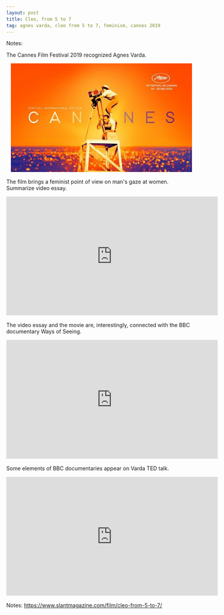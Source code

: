 ```yaml
---
layout: post
title: Cleo, from 5 to 7
tag: agnes varda, cleo from 5 to 7, feminism, cannes 2019
---
```


Notes:

The Cannes Film Festival 2019 recognized Agnes Varda.

<center><img src="images/cannes19.jpg" alt="Cannes 2019 Poster"></center>

The film brings a feminist point of view on man's gaze at women. Summarize video essay.

<center><iframe width="560" height="315" src="https://www.youtube.com/embed/973z_dK-RBE" frameborder="0" allow="accelerometer; autoplay; encrypted-media; gyroscope; picture-in-picture" allowfullscreen></iframe></center>

The video essay and the movie are, interestingly, connected with the BBC documentary Ways of Seeing.

<center><iframe width="560" height="315" src="https://www.youtube.com/embed/ta-s_vzxWn8" frameborder="0" allow="accelerometer; autoplay; encrypted-media; gyroscope; picture-in-picture" allowfullscreen></iframe></center>

Some elements of BBC documentaries appear on Varda TED talk.

<center><iframe width="560" height="315" src="https://www.youtube.com/embed/HmGap7-RxdA" frameborder="0" allow="accelerometer; autoplay; encrypted-media; gyroscope; picture-in-picture" allowfullscreen></iframe></center>

Notes:
https://www.slantmagazine.com/film/cleo-from-5-to-7/
